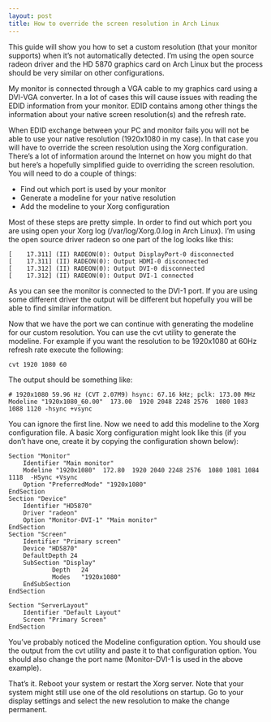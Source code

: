 ```yaml
---
layout: post
title: How to override the screen resolution in Arch Linux
---
```


This guide will show you how to set a custom resolution (that your monitor
supports) when it’s not automatically detected. I’m using the open source
radeon driver and the HD 5870 graphics card on Arch Linux but the process
should be very similar on other configurations.

<!-- more start -->

My monitor is connected through a VGA cable to my graphics card using a DVI-VGA
converter. In a lot of cases this will cause issues with reading the EDID
information from your monitor. EDID contains among other things the information
about your native screen resolution(s) and the refresh rate.

When EDID exchange between your PC and monitor fails you will not be able to
use your native resolution (1920x1080 in my case). In that case you will have
to override the screen resolution using the Xorg configuration. There’s a lot
of information around the Internet on how you might do that but here’s a
hopefully simplified guide to overriding the screen resolution. You will need
to do a couple of things:

  - Find out which port is used by your monitor 
  - Generate a modeline for your native resolution 
  - Add the modeline to your Xorg configuration

Most of these steps are pretty simple. In order to find out which port you are
using open your Xorg log (/var/log/Xorg.0.log in Arch Linux). I’m using the
open source driver radeon so one part of the log looks like this:

    [    17.311] (II) RADEON(0): Output DisplayPort-0 disconnected
    [    17.311] (II) RADEON(0): Output HDMI-0 disconnected
    [    17.312] (II) RADEON(0): Output DVI-0 disconnected
    [    17.312] (II) RADEON(0): Output DVI-1 connected

As you can see the monitor is connected to the DVI-1 port. If you are using
some different driver the output will be different but hopefully you will be
able to find similar information.

Now that we have the port we can continue with generating the modeline for our
custom resolution. You can use the cvt utility to generate the modeline. For
example if you want the resolution to be 1920x1080 at 60Hz refresh rate execute
the following:

    cvt 1920 1080 60

The output should be something like:

    # 1920x1080 59.96 Hz (CVT 2.07M9) hsync: 67.16 kHz; pclk: 173.00 MHz
    Modeline "1920x1080_60.00"  173.00  1920 2048 2248 2576  1080 1083 1088 1120 -hsync +vsync

You can ignore the first line. Now we need to add this modeline to the Xorg
configuration file. A basic Xorg configuration might look like this (if you
don’t have one, create it by copying the configuration shown below):

    Section "Monitor"
        Identifier "Main monitor"
        Modeline "1920x1080"  172.80  1920 2040 2248 2576  1080 1081 1084 1118  -HSync +Vsync
        Option "PreferredMode" "1920x1080"
    EndSection
    Section "Device"
        Identifier "HD5870"
        Driver "radeon"
        Option "Monitor-DVI-1" "Main monitor"
    EndSection
    Section "Screen"
        Identifier "Primary screen"
        Device "HD5870"
        DefaultDepth 24
        SubSection "Display"
                Depth   24
                Modes   "1920x1080"
        EndSubSection
    EndSection

    Section "ServerLayout"
        Identifier "Default Layout"
        Screen "Primary Screen"
    EndSection

You’ve probably noticed the Modeline configuration option. You should use the
output from the cvt utility and paste it to that configuration option. You
should also change the port name (Monitor-DVI-1 is used in the above example).

That’s it. Reboot your system or restart the Xorg server. Note that your system
might still use one of the old resolutions on startup. Go to your display
settings and select the new resolution to make the change permanent.

<!-- more end -->
